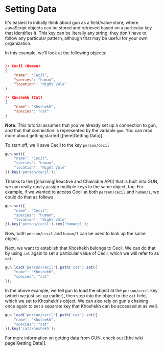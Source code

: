 Setting Data
==============

It's easiest to initially think about gun as a field/value store, where JavaScript objects can be stored and retrieved based on a particular key that identifies it. This key can be literally any string; they don't have to follow any particular pattern, although that may be useful for your own organization.

In this example, we'll look at the following objects:

```json

// Cecil (Human)
{
    "name": "Cecil",
    "species": "human",
    "location": "Night Vale"
}

// Khoshekh (Cat)
{
    "name": "Khoshekh",
    "species": "cat"
}
```

**Note:** This tutorial assumes that you've already set up a connection to gun, and that that connection is represented by the variable `gun`. You can read more about getting started [[here|Getting Data]].

To start off, we'll save Cecil to the key `person/cecil`

```javascript
gun.set({
    "name": "Cecil",
    "species": "human",
    "location": "Night Vale"
}).key('person/cecil');
```

Thanks to the [[chaining|Reactive and Chainable API]] that is built into GUN, we can really easily assign multiple keys to the same object, too. For example, if we wanted to access Cecil at both `person/cecil` and `human/1`, we could do that as follows

```javascript
gun.set({
    "name": "Cecil",
    "species": "human",
    "location": "Night Vale"
}).key('person/cecil').key('human/1');
```

Now, both `person/cecil` and `human/1` can be used to look up the same object.

Next, we want to establish that Khoshekh belongs to Cecil. We can do that by using `set` again to set a particular value of Cecil, which we will refer to as `cat`.

```javascript
gun.load('person/cecil').path('cat').set({
    "name": "Khoshekh",
    "species": "cat"
});
```

In the above example, we tell gun to load the object at the `person/cecil` key (which we just set up earlier), then step into the object to the `cat` field, which we set to Khoshekh's object. We can also rely on gun's chaining once again to set a separate key that Khoshekh can be accessed at as well.

```javascript
gun.load('person/cecil').path('cat').set({
    "name": "Khoshekh",
    "species": "cat"
}).key('cat/khoshekh');
```

For more information on getting data from GUN, check out [[the wiki page|Getting Data]].
